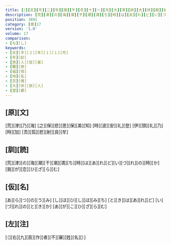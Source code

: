 ```yaml
---
title: [（][天][平][二][年][庚][午][冬][十][一][月][大][宰][帥][大][伴][卿][被][任][大][納][言] [[兼][帥][如][舊]][上][京][之][時][傔][従][等][別][取][海][路][入][京] [於][是][悲][傷][羇][旅][各][陳][所][心][作][歌][十][首][）]
description: [荒][津][の][海][潮][干][潮][満][ち][時][は][あ][れ][ど][い][づ][れ][の][時][か][我][が][恋][ひ][ざ][ら][む]
position: 3891
category: [巻]17
version: '1.0'
volume: 17
comparison:
- [な][し]
keywords:
- [天][平][２][年][１][１][月]
- [年][紀]
- [旅][人][従][者]
- [羈][旅]
- [福][岡]
- [地][名]
- [恋][情]
- [大][伴][旅][人]
- [望][郷]
---
```


## [原][文]

[荒][津][乃][海] [之][保][悲][思][保][美][知] [時][波][安][礼][登] [伊][頭][礼][乃][時][加] [吾][孤][悲][射][良][牟]

## [訓][読]

[荒][津][の][海][潮][干][潮][満][ち][時][は][あ][れ][ど][い][づ][れ][の][時][か][我][が][恋][ひ][ざ][ら][む]

## [仮][名]

[あ][ら][つ][の][う][み] [し][ほ][ひ][し][ほ][み][ち] [と][き][は][あ][れ][ど] [い][づ][れ][の][と][き][か] [あ][が][こ][ひ][ざ][ら][む]

## [左][注]

[（][右][九][首][作][者][不][審][姓][名][）]
